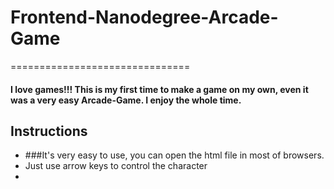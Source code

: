 # Frontend-Nanodegree-Arcade-Game
===============================

#### I love games!!! This is my first time to make a game on my own, even it was a very easy Arcade-Game. I enjoy the whole time.

## Instructions
- ###It's very easy to use, you can open the html file in most of browsers.
- Just use arrow keys to control the character
-

